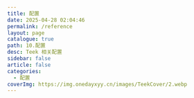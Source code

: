 ```yaml
---
title: 配置
date: 2025-04-28 02:04:46
permalink: /reference
layout: page
catalogue: true
path: 10.配置
desc: Teek 相关配置
sidebar: false
article: false
categories:
  - 配置
coverImg: https://img.onedayxyy.cn/images/TeekCover/2.webp
---
```

